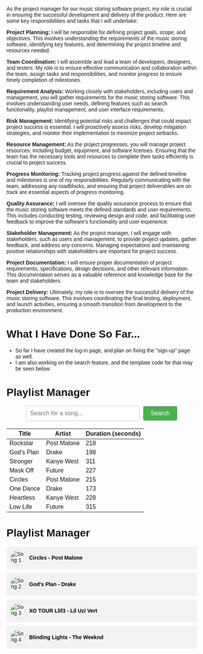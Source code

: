 As the project manager for our music storing software project, my role is crucial in ensuring the successful development and delivery of the product. Here are some key responsibilities and tasks that I will undertake:

**Project Planning:** I will be responsible for defining project goals, scope, and objectives. This involves understanding the requirements of the music storing software, identifying key features, and determining the project timeline and resources needed.

**Team Coordination:** I will assemble and lead a team of developers, designers, and testers. My role is to ensure effective communication and collaboration within the team, assign tasks and responsibilities, and monitor progress to ensure timely completion of milestones.

**Requirement Analysis:** Working closely with stakeholders, including users and management, you will gather requirements for the music storing software. This involves understanding user needs, defining features such as search functionality, playlist management, and user interface requirements.

**Risk Management:** Identifying potential risks and challenges that could impact project success is essential. I will proactively assess risks, develop mitigation strategies, and monitor their implementation to minimize project setbacks.

**Resource Management:** As the project progresses, you will manage project resources, including budget, equipment, and software licenses. Ensuring that the team has the necessary tools and resources to complete their tasks efficiently is crucial to project success.

**Progress Monitoring:** Tracking project progress against the defined timeline and milestones is one of my responsibilities. Regularly communicating with the team, addressing any roadblocks, and ensuring that project deliverables are on track are essential aspects of progress monitoring.

**Quality Assurance:** I will oversee the quality assurance process to ensure that the music storing software meets the defined standards and user requirements. This includes conducting testing, reviewing design and code, and facilitating user feedback to improve the software's functionality and user experience.

**Stakeholder Management:** As the project manager, I will engage with stakeholders, such as users and management, to provide project updates, gather feedback, and address any concerns. Managing expectations and maintaining positive relationships with stakeholders are important for project success.

**Project Documentation:** I will ensure proper documentation of project requirements, specifications, design decisions, and other relevant information. This documentation serves as a valuable reference and knowledge base for the team and stakeholders.

**Project Delivery:** Ultimately, my role is to oversee the successful delivery of the music storing software. This involves coordinating the final testing, deployment, and launch activities, ensuring a smooth transition from development to the production environment.


# What I Have Done So Far...
- So far I have created the log-in page, and plan on fixing the "sign-up" page as well. 
- I am also working on the search feature, and the template code for that may be seen below.

<!DOCTYPE html>
<html>
<head>
  <title>Playlist Manager</title>
  <style>
    body {
      font-family: Arial, sans-serif;
      margin: 20px;
    }

    h1 {
      text-align: center;
    }

    .search-container {
      display: flex;
      align-items: center;
      justify-content: center;
      margin-bottom: 20px;
    }

    .search-input {
      padding: 10px;
      width: 300px;
      border: 1px solid #ccc;
      border-radius: 4px;
      font-size: 16px;
    }

    .search-button {
      padding: 10px 20px;
      margin-left: 10px;
      background-color: #4CAF50;
      color: white;
      border: none;
      border-radius: 4px;
      cursor: pointer;
      font-size: 16px;
    }

    #playlist {
      list-style-type: none;
      padding: 0;
    }

    .song-item {
      display: flex;
      align-items: center;
      margin-bottom: 10px;
      cursor: move;
      padding: 10px;
      background-color: #f2f2f2;
      border-radius: 4px;
    }

    .song-item:hover {
      background-color: #e0e0e0;
    }

    .song-item img {
      width: 40px;
      height: 40px;
      margin-right: 10px;
      border-radius: 50%;
    }

    .song-title {
      font-weight: bold;
      color: black;
    }
  </style>
</head>
<body>
  <h1>Playlist Manager</h1>

  <div class="search-container">
    <input type="text" id="search-input" class="search-input" placeholder="Search for a song...">
    <button id="search-button" class="search-button">Search</button>
  </div>

  <ul id="playlist">
    <!-- Song items will be dynamically added here -->
  </ul>

  <script>
    const searchInput = document.getElementById('search-input');
    const searchButton = document.getElementById('search-button');
    const playlist = document.getElementById('playlist');

    searchButton.addEventListener('click', () => {
      const searchTerm = searchInput.value;
      searchSongs(searchTerm);
    });

    function searchSongs(searchTerm) {
      // You can make a request to your backend API or directly to the Spotify API for song search
      // Replace the code below with your actual API request
      const songs = [
        { title: "Circles - Post Malone", image: "https://source.unsplash.com/random/40x40" },
        { title: "God's Plan - Drake", image: "https://source.unsplash.com/random/40x40" },
        { title: "XO TOUR Llif3 - Lil Uzi Vert", image: "https://source.unsplash.com/random/40x40" },
        { title: "Blinding Lights - The Weeknd", image: "https://source.unsplash.com/random/40x40" }
      ];

      displaySearchResults(songs);
    }

    function displaySearchResults(songs) {
      playlist.innerHTML = '';

      songs.forEach(song => {
        const songItem = document.createElement('li');
        songItem.className = 'song-item';

        const songImage = document.createElement('img');
        songImage.src = song.image;
        songItem.appendChild(songImage);

        const songTitle = document.createElement('span');
        songTitle.className = 'song-title';
        songTitle.textContent = song.title;
        songItem.appendChild(songTitle);

        playlist.appendChild(songItem);
      });
    }

    let draggedItem = null;

    function dragStart(event) {
      draggedItem = event.target;
      event.dataTransfer.effectAllowed = 'move';
    }

    function dragOver(event) {
      event.preventDefault();
      event.dataTransfer.dropEffect = 'move';
    }

    function drop(event) {
      event.preventDefault();

      // Move the dragged item to the drop target
      const dropTarget = event.target;
      if (dropTarget.classList.contains('song-item')) {
        const parent = dropTarget.parentNode;
        const temp = document.createElement('div');
        parent.insertBefore(temp, dropTarget);
        parent.insertBefore(draggedItem, temp);
        parent.removeChild(temp);
      }
    }
  </script>
</body>
</html>




<html>
<head>
  <title>Music Playlist</title>
  <style>
    table {
      border-collapse: collapse;
      width: 100%;
    }
    
    th, td {
      text-align: left;
      padding: 8px;
    }
    
    th {
      cursor: pointer;
    }
    
    .sortable-header::after {
      content: '\25B2';
      float: right;
      margin-left: 5px;
    }
    
    .sortable-header.asc::after {
      content: '\25BC';
    }
  </style>
</head>
<body>
  <table id="musicTable">
    <thead>
      <tr>
        <th onclick="sortTable('title')">Title</th>
        <th onclick="sortTable('artist')">Artist</th>
        <th onclick="sortTable('duration')">Duration (seconds)</th>
      </tr>
    </thead>
    <tbody>
      <tr>
        <td>Rockstar</td>
        <td>Post Malone</td>
        <td>218</td>
      </tr>
      <tr>
        <td>God's Plan</td>
        <td>Drake</td>
        <td>198</td>
      </tr>
      <tr>
        <td>Stronger</td>
        <td>Kanye West</td>
        <td>311</td>
      </tr>
      <tr>
        <td>Mask Off</td>
        <td>Future</td>
        <td>227</td>
      </tr>
      <tr>
        <td>Circles</td>
        <td>Post Malone</td>
        <td>215</td>
      </tr>
      <tr>
        <td>One Dance</td>
        <td>Drake</td>
        <td>173</td>
      </tr>
      <tr>
        <td>Heartless</td>
        <td>Kanye West</td>
        <td>228</td>
      </tr>
      <tr>
        <td>Low Life</td>
        <td>Future</td>
        <td>315</td>
      </tr>
    </tbody>
  </table>
  
  <script>
    // Function to sort the table based on the selected column
    function sortTable(columnName) {
      const table = document.getElementById('musicTable');
      const rows = Array.from(table.tBodies[0].getElementsByTagName('tr'));
      const headerRow = table.getElementsByTagName('thead')[0].getElementsByTagName('tr')[0];
      const isAscending = !headerRow.classList.contains('asc');
      
      rows.sort((rowA, rowB) => {
        const cellA = rowA.querySelector(`td:nth-child(${getColumnIndex(columnName)})`).innerText;
        const cellB = rowB.querySelector(`td:nth-child(${getColumnIndex(columnName)})`).innerText;
        
        return isAscending ? cellA.localeCompare(cellB) : cellB.localeCompare(cellA);
      });
      
      rows.forEach(row => table.tBodies[0].appendChild(row));
      headerRow.classList.toggle('asc');
    }
  
    // Helper function to get the index of the selected column
    function getColumnIndex(columnName) {
      const table = document.getElementById('musicTable');
      const headerRow = table.getElementsByTagName('thead')[0].getElementsByTagName('tr')[0];
      const headers = Array.from(headerRow.getElementsByTagName('th'));
      
      return headers.findIndex(header => header.innerText.toLowerCase() === columnName.toLowerCase()) + 1;
    }
  </script>
</body>
</html>


<html>
<head>
  <title>Playlist Manager</title>
  <style>
    body {
      font-family: Arial, sans-serif;
      margin: 20px;
    }

    h1 {
      text-align: center;
    }

    #playlist {
      list-style-type: none;
      padding: 0;
    }

    .song-item {
      display: flex;
      align-items: center;
      margin-bottom: 10px;
      cursor: move;
      padding: 10px;
      background-color: #f2f2f2;
      border-radius: 4px;
    }

    .song-item:hover {
      background-color: #e0e0e0;
    }

    .song-item img {
      width: 40px;
      height: 40px;
      margin-right: 10px;
      border-radius: 50%;
    }

    .song-title {
      font-weight: bold;
      color: black; /* Set font color to black */
    }
  </style>
</head>
<body>
  <h1>Playlist Manager</h1>

  <ul id="playlist">
    <li class="song-item" draggable="true" ondragstart="dragStart(event)" ondragover="dragOver(event)" ondrop="drop(event)">
      <img src="https://source.unsplash.com/random/40x40" alt="Song 1">
      <span class="song-title">Circles - Post Malone</span>
    </li>
    <li class="song-item" draggable="true" ondragstart="dragStart(event)" ondragover="dragOver(event)" ondrop="drop(event)">
      <img src="https://source.unsplash.com/random/40x40" alt="Song 2">
      <span class="song-title">God's Plan - Drake</span>
    </li>
    <li class="song-item" draggable="true" ondragstart="dragStart(event)" ondragover="dragOver(event)" ondrop="drop(event)">
      <img src="https://source.unsplash.com/random/40x40" alt="Song 3">
      <span class="song-title">XO TOUR Llif3 - Lil Uzi Vert</span>
    </li>
    <li class="song-item" draggable="true" ondragstart="dragStart(event)" ondragover="dragOver(event)" ondrop="drop(event)">
      <img src="https://source.unsplash.com/random/40x40" alt="Song 4">
      <span class="song-title">Blinding Lights - The Weeknd</span>
    </li>
  </ul>

  <script>
    let draggedItem = null;

    function dragStart(event) {
      draggedItem = event.target;
      event.dataTransfer.effectAllowed = 'move';
    }

    function dragOver(event) {
      event.preventDefault();
      event.dataTransfer.dropEffect = 'move';
    }

    function drop(event) {
      event.preventDefault();

      // Move the dragged item to the drop target
      const dropTarget = event.target;
      if (dropTarget.classList.contains('song-item')) {
        const parent = dropTarget.parentNode;
        const temp = document.createElement('div');
        parent.insertBefore(temp, dropTarget);
        parent.insertBefore(draggedItem, temp);
        parent.removeChild(temp);
      }
    }
  </script>
</body>
</html>


